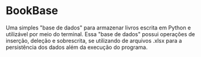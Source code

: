 # BookBase 

Uma simples "base de dados" para armazenar livros escrita em Python e utilizável por meio do terminal.
Essa "base de dados" possui operações de inserção, deleção e sobrescrita, se utilizando de arquivos .xlsx para a persistência dos dados além da execução do programa. 
